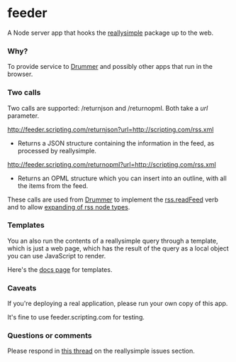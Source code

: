 # feeder

A Node server app that hooks the <a href="https://github.com/scripting/reallysimple">reallysimple</a> package up to the web.

### Why?

To provide service to <a href="http://drummer.scripting.com/">Drummer</a> and possibly other apps that run in the browser.

### Two calls

Two calls are supported: /returnjson and /returnopml. Both take a <i>url</i> parameter. 

http://feeder.scripting.com/returnjson?url=http://scripting.com/rss.xml 

* Returns a JSON structure containing the information in the feed, as processed by reallysimple. 

http://feeder.scripting.com/returnopml?url=http://scripting.com/rss.xml 

* Returns an OPML structure which you can insert into an outline, with all the items from the feed. 

These calls are used from <a href="http://drummer.scripting.com/">Drummer</a> to implement the <a href="http://docserver.scripting.com/?verb=rss.readFeed">rss.readFeed</a> verb and to allow <a href="https://www.youtube.com/watch?v=j7L1bvP0dQc">expanding of rss node types</a>. 

### Templates

You an also run the contents of a reallysimple query through a template, which is just a web page, which has the result of the query as a local object you can use JavaScript to render.

Here's the <a href="https://github.com/scripting/feeder/blob/main/docs/templates.md">docs page</a> for templates. 

### Caveats

If you're deploying a real application, please run your own copy of this app. 

It's fine to use feeder.scripting.com for testing. 

### Questions or comments

Please respond in <a href="https://github.com/scripting/reallysimple/issues/1">this thread</a> on the reallysimple issues section. 

